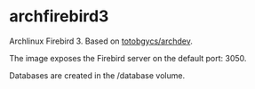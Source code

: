 # archfirebird3
Archlinux Firebird 3. Based on [totobgycs/archdev](https://registry.hub.docker.com/u/totobgycs/archdev/). 

The image exposes the Firebird server on the default port: 3050.

Databases are created in the /database volume.
